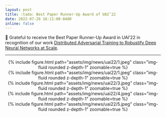 ```yaml
---
layout: post
title: :tada: Best Paper Runner-Up Award of UAI’22
date: 2022-07-26 16:11:00-0400
inline: false
---
```


:tada: Grateful to receive the Best Paper Runner-Up Award in UAI’22 in recognition of our work <a href="https://arxiv.org/pdf/2206.06257.pdf">Distributed Adversarial Training to Robustify Deep Neural Networks at Scale</a>.

***

<center>
    <div class="row mt-3">
        <div class="col-sm mt-3 mt-md-0">
            {% include figure.html path="assets/img/news/uai22/1.jpeg" class="img-fluid rounded z-depth-1" zoomable=true %}
        </div>
        <div class="col-sm mt-3 mt-md-0">
            {% include figure.html path="assets/img/news/uai22/1.jpeg" class="img-fluid rounded z-depth-1" zoomable=true %}
        </div>
    </div>
    {% include figure.html path="assets/img/news/uai22/3.jpeg" class="img-fluid rounded z-depth-1" zoomable=true %}
    <div class="row mt-3">
        <div class="col-sm mt-3 mt-md-0">
            {% include figure.html path="assets/img/news/uai22/4.jpeg" class="img-fluid rounded z-depth-1" zoomable=true %}
        </div>
        <div class="col-sm mt-3 mt-md-0">
            {% include figure.html path="assets/img/news/uai22/5.jpeg" class="img-fluid rounded z-depth-1" zoomable=true %}
        </div>
    </div>

</center>

<!-- Jean shorts raw denim Vice normcore, art party High Life PBR skateboard stumptown vinyl kitsch. Four loko meh 8-bit, tousled banh mi tilde forage Schlitz dreamcatcher twee 3 wolf moon. Chambray asymmetrical paleo salvia, sartorial umami four loko master cleanse drinking vinegar brunch. <a href="https://www.pinterest.com">Pinterest</a> DIY authentic Schlitz, hoodie Intelligentsia butcher trust fund brunch shabby chic Kickstarter forage flexitarian. Direct trade <a href="https://en.wikipedia.org/wiki/Cold-pressed_juice">cold-pressed</a> meggings stumptown plaid, pop-up taxidermy. Hoodie XOXO fingerstache scenester Echo Park. Plaid ugh Wes Anderson, freegan pug selvage fanny pack leggings pickled food truck DIY irony Banksy.

#### Hipster list
<ul>
    <li>brunch</li>
    <li>fixie</li>
    <li>raybans</li>
    <li>messenger bag</li>
</ul>

Hoodie Thundercats retro, tote bag 8-bit Godard craft beer gastropub. Truffaut Tumblr taxidermy, raw denim Kickstarter sartorial dreamcatcher. Quinoa chambray slow-carb salvia readymade, bicycle rights 90's yr typewriter selfies letterpress cardigan vegan.

***

Pug heirloom High Life vinyl swag, single-origin coffee four dollar toast taxidermy reprehenderit fap distillery master cleanse locavore. Est anim sapiente leggings Brooklyn ea. Thundercats locavore excepteur veniam eiusmod. Raw denim Truffaut Schlitz, migas sapiente Portland VHS twee Bushwick Marfa typewriter retro id keytar.

> We do not grow absolutely, chronologically. We grow sometimes in one dimension, and not in another, unevenly. We grow partially. We are relative. We are mature in one realm, childish in another.
> —Anais Nin

Fap aliqua qui, scenester pug Echo Park polaroid irony shabby chic ex cardigan church-key Odd Future accusamus. Blog stumptown sartorial squid, gastropub duis aesthetic Truffaut vero. Pinterest tilde twee, odio mumblecore jean shorts lumbersexual. -->
